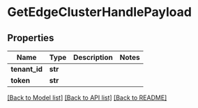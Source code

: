 # GetEdgeClusterHandlePayload

## Properties
Name | Type | Description | Notes
------------ | ------------- | ------------- | -------------
**tenant_id** | **str** |  | 
**token** | **str** |  | 

[[Back to Model list]](../README.md#documentation-for-models) [[Back to API list]](../README.md#documentation-for-api-endpoints) [[Back to README]](../README.md)

